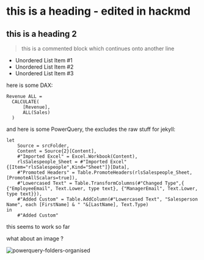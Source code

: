 # this is a heading - edited in hackmd

## this is a heading 2

> this is a commented block
> which continues onto another line

* Unordered List Item #1
* Unordered List Item #2
* Unordered List Item #3

here is some DAX:
```
Revenue ALL = 
  CALCULATE(
      [Revenue],
      ALL(Sales)
  )
```

and here is some PowerQuery, the excludes the raw stuff for jekyll:

```
let
    Source = srcFolder,
    Content = Source{2}[Content],
    #"Imported Excel" = Excel.Workbook(Content),
    rlsSalespeople_Sheet = #"Imported Excel"{[Item="rlsSalespeople",Kind="Sheet"]}[Data],
    #"Promoted Headers" = Table.PromoteHeaders(rlsSalespeople_Sheet, [PromoteAllScalars=true]),
    #"Lowercased Text" = Table.TransformColumns(#"Changed Type",{ {"EmployeeEmail", Text.Lower, type text}, {"ManagerEmail", Text.Lower, type text}}),
    #"Added Custom" = Table.AddColumn(#"Lowercased Text", "Salesperson Name", each [FirstName] & " "&[LastName], Text.Type)
in
    #"Added Custom"
```

this seems to work so far

what about an image ?

![powerquery-folders-organised](https://user-images.githubusercontent.com/16735754/148458554-b7693893-6652-4bd3-a3af-55ec6f1028c3.png)




